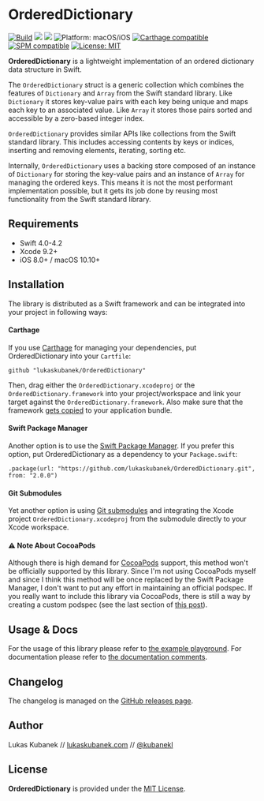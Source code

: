 # OrderedDictionary

[![](https://img.shields.io/travis/lukaskubanek/OrderedDictionary.svg?style=flat-square "Build")](https://travis-ci.org/lukaskubanek/OrderedDictionary) [![](https://img.shields.io/badge/release-v2.0.0-blue.svg?style=flat-square)](https://github.com/lukaskubanek/OrderedDictionary/releases) [![](https://img.shields.io/badge/Swift-4.0+-orange.svg?style=flat-square)](https://developer.apple.com/swift/ "Swift 4") ![](https://img.shields.io/badge/platform-macOS/iOS-yellowgreen.svg?style=flat-square "Platform: macOS/iOS") [![](https://img.shields.io/badge/Carthage-compatible-4BC51D.svg?style=flat-square "Carthage compatible")](https://github.com/Carthage/Carthage)
[![](https://img.shields.io/badge/SPM-compatible-brightgreen.svg?style=flat-square "SPM compatible")](https://github.com/Carthage/Carthage) [![](https://img.shields.io/badge/license-MIT-lightgrey.svg?style=flat-square "License: MIT")](LICENSE.md)

**OrderedDictionary** is a lightweight implementation of an ordered dictionary data structure in Swift.

The `OrderedDictionary` struct is a generic collection which combines the features of `Dictionary` and `Array` from the Swift standard library. Like `Dictionary` it stores key-value pairs with each key being unique and maps each key to an associated value. Like `Array` it stores those pairs sorted and accessible by a zero-based integer index.

`OrderedDictionary` provides similar APIs like collections from the Swift standard library. This includes accessing contents by keys or indices, inserting and removing elements, iterating, sorting etc.

Internally, `OrderedDictionary` uses a backing store composed of an instance of `Dictionary` for storing the key-value pairs and an instance of `Array` for managing the ordered keys. This means it is not the most performant implementation possible, but it gets its job done by reusing most functionality from the Swift standard library.

## Requirements

- Swift 4.0-4.2
- Xcode 9.2+
- iOS 8.0+ / macOS 10.10+

## Installation

The library is distributed as a Swift framework and can be integrated into your project in following ways:

#### Carthage

If you use [Carthage](https://github.com/Carthage/Carthage) for managing your dependencies, put OrderedDictionary into your `Cartfile`:

```plain
github "lukaskubanek/OrderedDictionary"
```

Then, drag either the `OrderedDictionary.xcodeproj` or the `OrderedDictionary.framework` into your project/workspace and link your target against the `OrderedDictionary.framework`. Also make sure that the framework [gets copied](https://github.com/Carthage/Carthage#adding-frameworks-to-an-application) to your application bundle.

#### Swift Package Manager

Another option is to use the [Swift Package Manager](https://swift.org/package-manager/). If you prefer this option, put OrderedDictionary as a dependency to your `Package.swift`:

```plain
.package(url: "https://github.com/lukaskubanek/OrderedDictionary.git", from: "2.0.0")
```

#### Git Submodules

Yet another option is using [Git submodules](http://git-scm.com/book/en/v2/Git-Tools-Submodules) and integrating the Xcode project `OrderedDictionary.xcodeproj` from the submodule directly to your Xcode workspace.

#### ⚠️ Note About CocoaPods

Although there is high demand for [CocoaPods](https://cocoapods.org) support, this method won't be officially supported by this library. Since I'm not using CocoaPods myself and since I think this method will be once replaced by the Swift Package Manager, I don't want to put any effort in maintaining an official podspec. If you really want to include this library via CocoaPods, there is still a way by creating a custom podspec (see the last section of [this post](https://guides.cocoapods.org/syntax/podfile.html#pod)).

## Usage & Docs

For the usage of this library please refer to [the example playground](Playgrounds/OrderedDictionary.playground/Contents.swift). For documentation please refer to [the documentation comments](Sources/OrderedDictionary.swift).

## Changelog

The changelog is managed on the [GitHub releases page](https://github.com/lukaskubanek/OrderedDictionary/releases).

## Author

Lukas Kubanek // [lukaskubanek.com](http://lukaskubanek.com) // [@kubanekl](https://twitter.com/kubanekl)

## License

**OrderedDictionary** is provided under the [MIT License](LICENSE.md).
